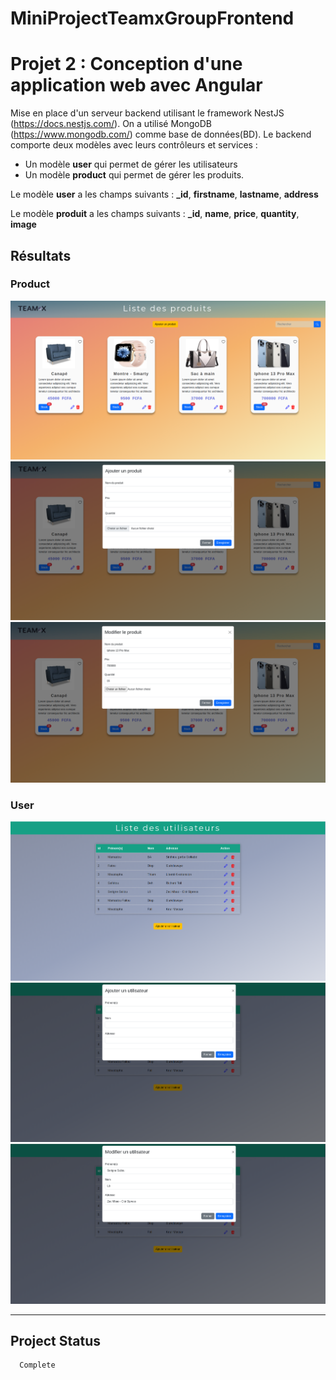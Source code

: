 # MiniProjectTeamxGroupFrontend

<!-- <p align="center">-->
<!--   <a href="http://nestjs.com/" target="blank"><img src="https://nestjs.com/img/logo-small.svg" width="200" alt="Nest Logo" style="margin-left: -7%; margin-right: 8%;" style="margin-left: -7%; margin-right: 8%;"/></a> -->
<!--  <a href="https://github.com/Cheikh785/mini-project-teamx-group-backend/" target="blank"><img src="src/assets/images/teamx.png" width="500" alt="TeamX group Logo"/></a> -->
<!--  </p> -->

[circleci-image]: https://img.shields.io/circleci/build/github/nestjs/nest/master?token=abc123def456
[circleci-url]: https://circleci.com/gh/nestjs/nest

# Projet 2 : Conception d'une application web avec Angular
Mise en place d'un serveur backend utilisant le framework NestJS (https://docs.nestjs.com/). On a utilisé MongoDB (https://www.mongodb.com/) comme base de données(BD). Le backend comporte deux modèles avec leurs contrôleurs et services :

  - Un modèle **user** qui permet de gérer les utilisateurs
  - Un modèle **product** qui permet de gérer les produits.
  
Le modèle **user** a les champs suivants : **_id**, **firstname**, **lastname**, **address**

Le modèle **produit** a les champs suivants : **_id**, **name**, **price**, **quantity**, **image**

## Résultats

### Product

![Accueil](src/assets/images/captures/product1.png) 
![Accueil](src/assets/images/captures/product2.png) 
![Accueil](src/assets/images/captures/product3.png) 

### User

![Accueil](src/assets/images/captures/user1.png) 
![Accueil](src/assets/images/captures/user2.png) 
![Accueil](src/assets/images/captures/user3.png) 


-----------

## Project Status 
      Complete 

